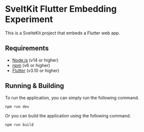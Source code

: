 # SveltKit Flutter Embedding Experiment

This is a SvelteKit project that embeds a Flutter web app.

## Requirements

- [Node.js](https://nodejs.org/en/) (v14 or higher)
- [npm](https://www.npmjs.com/) (v6 or higher)
- [Flutter](https://flutter.dev/docs/get-started/install) (v3.10 or higher)

## Running & Building

To run the application, you can simply run the following command.

```bash
npm run dev
```

Or you can build the application using the following command.

```bash
npm run build
```
